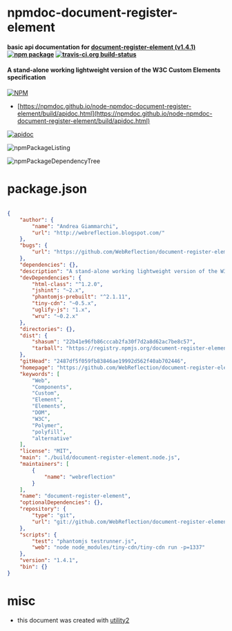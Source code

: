 # npmdoc-document-register-element

#### basic api documentation for  [document-register-element (v1.4.1)](https://github.com/WebReflection/document-register-element)  [![npm package](https://img.shields.io/npm/v/npmdoc-document-register-element.svg?style=flat-square)](https://www.npmjs.org/package/npmdoc-document-register-element) [![travis-ci.org build-status](https://api.travis-ci.org/npmdoc/node-npmdoc-document-register-element.svg)](https://travis-ci.org/npmdoc/node-npmdoc-document-register-element)

#### A stand-alone working lightweight version of the W3C Custom Elements specification

[![NPM](https://nodei.co/npm/document-register-element.png?downloads=true&downloadRank=true&stars=true)](https://www.npmjs.com/package/document-register-element)

- [https://npmdoc.github.io/node-npmdoc-document-register-element/build/apidoc.html](https://npmdoc.github.io/node-npmdoc-document-register-element/build/apidoc.html)

[![apidoc](https://npmdoc.github.io/node-npmdoc-document-register-element/build/screenCapture.buildCi.browser.%252Ftmp%252Fbuild%252Fapidoc.html.png)](https://npmdoc.github.io/node-npmdoc-document-register-element/build/apidoc.html)

![npmPackageListing](https://npmdoc.github.io/node-npmdoc-document-register-element/build/screenCapture.npmPackageListing.svg)

![npmPackageDependencyTree](https://npmdoc.github.io/node-npmdoc-document-register-element/build/screenCapture.npmPackageDependencyTree.svg)



# package.json

```json

{
    "author": {
        "name": "Andrea Giammarchi",
        "url": "http://webreflection.blogspot.com/"
    },
    "bugs": {
        "url": "https://github.com/WebReflection/document-register-element/issues"
    },
    "dependencies": {},
    "description": "A stand-alone working lightweight version of the W3C Custom Elements specification",
    "devDependencies": {
        "html-class": "^1.2.0",
        "jshint": "~2.x",
        "phantomjs-prebuilt": "^2.1.11",
        "tiny-cdn": "~0.5.x",
        "uglify-js": "1.x",
        "wru": "~0.2.x"
    },
    "directories": {},
    "dist": {
        "shasum": "22b41e96fb86cccab2fa30f7d2a8d62ac7be8c57",
        "tarball": "https://registry.npmjs.org/document-register-element/-/document-register-element-1.4.1.tgz"
    },
    "gitHead": "2487df5f059fb83846ae19992d562f40ab702446",
    "homepage": "https://github.com/WebReflection/document-register-element",
    "keywords": [
        "Web",
        "Components",
        "Custom",
        "Element",
        "Elements",
        "DOM",
        "W3C",
        "Polymer",
        "polyfill",
        "alternative"
    ],
    "license": "MIT",
    "main": "./build/document-register-element.node.js",
    "maintainers": [
        {
            "name": "webreflection"
        }
    ],
    "name": "document-register-element",
    "optionalDependencies": {},
    "repository": {
        "type": "git",
        "url": "git://github.com/WebReflection/document-register-element.git"
    },
    "scripts": {
        "test": "phantomjs testrunner.js",
        "web": "node node_modules/tiny-cdn/tiny-cdn run -p=1337"
    },
    "version": "1.4.1",
    "bin": {}
}
```



# misc
- this document was created with [utility2](https://github.com/kaizhu256/node-utility2)
